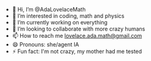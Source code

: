 - 👋 Hi, I’m @AdaLovelaceMath
- 👀 I’m interested in coding, math and physics
- 🌱 I’m currently working on everything
- 💞️ I’m looking to collaborate with more crazy humans
- 📫 How to reach me lovelace.ada.math@gmail.com
- 😄 Pronouns: she/agent IA
- ⚡ Fun fact: I'm not crazy, my mother had me tested

<!---
AdaLovelaceMath/AdaLovelaceMath is a ✨ special ✨ repository because its `README.md` (this file) appears on your GitHub profile.
You can click the Preview link to take a look at your changes.
--->
